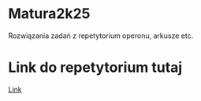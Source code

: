 # Matura2k25
Rozwiązania zadań z repetytorium operonu, arkusze etc.

# Link do repetytorium tutaj
[Link](https://sklep.operon.pl/zadania-maturalne-z-odpowiedziami-matura-2025-informatyka-repetytorium-n8576.html)
